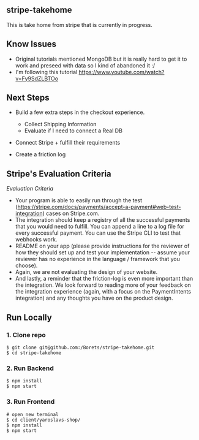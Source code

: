 ## stripe-takehome
This is take home from stripe that is currently in progress. 

## Know Issues 
* Original tutorials mentioned MongoDB but it is really hard to get it to work and preseed with data so I kind of abandoned it :/ 
* I'm following this tutorial https://www.youtube.com/watch?v=Fy9SdZLBTOo

## Next Steps
* Build a few extra steps in the checkout experience. 
    * Collect Shipping Information 
    * Evaluate if I need to connect a Real DB

* Connect Stripe + fulfill their requirements

* Create a friction log

## Stripe's Evaluation Criteria
*Evaluation Criteria*
* Your program is able to easily run through the test (https://stripe.com/docs/payments/accept-a-payment#web-test-integration) cases on Stripe.com.
* The integration should keep a registry of all the successful payments that you would need to fulfill. You can append a line to a log file for every successful payment. You can use the Stripe CLI to test that webhooks work.
* README on your app (please provide instructions for the reviewer of how they should set up and test your implementation -- assume your reviewer has no experience in the language / framework that you choose).
* Again, we are not evaluating the design of your website.
* And lastly, a reminder that the friction-log is even more important than the integration. We look forward to reading more of your feedback on the integration experience (again, with a focus on the PaymentIntents integration) and any thoughts you have on the product design.

## Run Locally

### 1. Clone repo

```
$ git clone git@github.com:/Borets/stripe-takehome.git
$ cd stripe-takehome
```

### 2. Run Backend

```
$ npm install
$ npm start
```

### 3. Run Frontend

```
# open new terminal
$ cd client/yaroslavs-shop/
$ npm install
$ npm start
```